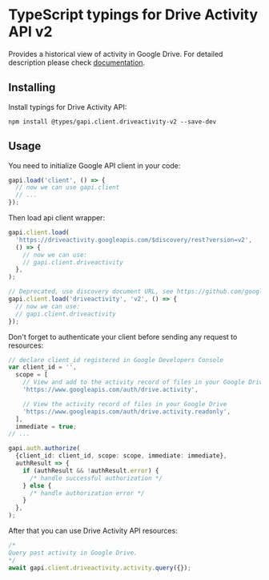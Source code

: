 # TypeScript typings for Drive Activity API v2

Provides a historical view of activity in Google Drive.
For detailed description please check [documentation](https://developers.google.com/workspace/drive/activity/).

## Installing

Install typings for Drive Activity API:

```
npm install @types/gapi.client.driveactivity-v2 --save-dev
```

## Usage

You need to initialize Google API client in your code:

```typescript
gapi.load('client', () => {
  // now we can use gapi.client
  // ...
});
```

Then load api client wrapper:

```typescript
gapi.client.load(
  'https://driveactivity.googleapis.com/$discovery/rest?version=v2',
  () => {
    // now we can use:
    // gapi.client.driveactivity
  },
);
```

```typescript
// Deprecated, use discovery document URL, see https://github.com/google/google-api-javascript-client/blob/master/docs/reference.md#----gapiclientloadname----version----callback--
gapi.client.load('driveactivity', 'v2', () => {
  // now we can use:
  // gapi.client.driveactivity
});
```

Don't forget to authenticate your client before sending any request to resources:

```typescript
// declare client_id registered in Google Developers Console
var client_id = '',
  scope = [
    // View and add to the activity record of files in your Google Drive
    'https://www.googleapis.com/auth/drive.activity',

    // View the activity record of files in your Google Drive
    'https://www.googleapis.com/auth/drive.activity.readonly',
  ],
  immediate = true;
// ...

gapi.auth.authorize(
  {client_id: client_id, scope: scope, immediate: immediate},
  authResult => {
    if (authResult && !authResult.error) {
      /* handle successful authorization */
    } else {
      /* handle authorization error */
    }
  },
);
```

After that you can use Drive Activity API resources: <!-- TODO: make this work for multiple namespaces -->

```typescript
/*
Query past activity in Google Drive.
*/
await gapi.client.driveactivity.activity.query({});
```

